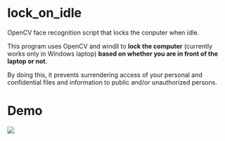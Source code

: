 # lock_on_idle
OpenCV face recognition script that locks the conputer when idle.

This program uses OpenCV and windll to **lock the computer** (currently works only in Windows laptop) **based on whether you are in front of the laptop or not**.

By doing this, it prevents surrendering access of your personal and confidential files and information to public and/or unauthorized persons.

# Demo

![](demo.gif)
